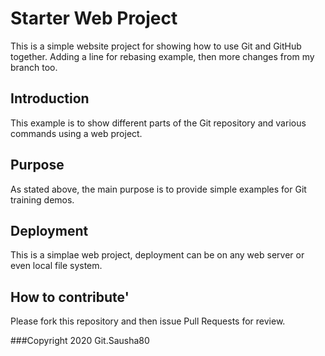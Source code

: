 # Starter Web Project

This is a simple website project for showing how to use Git and GitHub together. Adding a line for rebasing example, then more changes from my branch too.

## Introduction

This example is to show different parts of the Git repository and various commands using a web project.

## Purpose

As stated above, the main purpose is to provide simple examples for Git training demos.

## Deployment

This is a simplae web project, deployment can be on any web server or even local file system.

## How to contribute'

Please fork this repository and then issue Pull Requests for review.

###Copyright
2020 Git.Sausha80